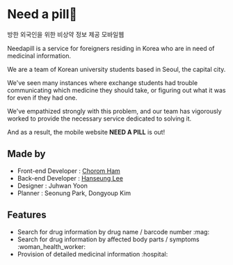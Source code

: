# Need a pill:pill:
<p>방한 외국인을 위한 비상약 정보 제공 모바일웹
<p>Needapill is a service for foreigners residing in Korea who are in need of medicinal information.

<p>We are a team of Korean university students based in Seoul, the capital city. 
<p>We've seen many instances where exchange students had trouble communicating which medicine they should take, or figuring out what it was for even if they had one.
<p>We've empathized strongly with this problem, and our team has vigorously worked to provide the necessary service dedicated to solving it. 
<p>And as a result, the mobile website <b>NEED A PILL</B> is out!
<br />

<h2>Made by</h2>
<ul>
<li> Front-end Developer : <a href=https://github.com/chorom-ham/> Chorom Ham </a> </li>
<li> Back-end Developer : <a href=https://github.com/oobobeo/> Hanseung Lee </a> </li>
<li> Designer : Juhwan Yoon </li>
<li> Planner : Seonung Park, Dongyoup Kim </li>
</ul>

<h2>Features</h2>
<ul>
<li> Search for drug information by drug name / barcode number :mag:</li>
<li> Search for drug information by affected body parts / symptoms :woman_health_worker:</li>
<li> Provision of detailed medicinal information :hospital: </li>
</ul>

<h2></h2>
